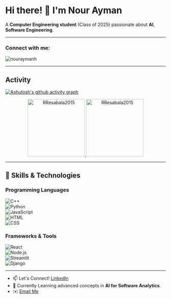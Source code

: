 # Hi there! 👋 I'm Nour Ayman  

A **Computer Engineering student** (Class of 2025) passionate about **AI**, **Software Engineering**.  

---

<h3 align="left">Connect with me:</h3>
<p align="left">
<a href="https://twitter.com/RenatoResabala" target="blank"><i align="center" class="devicon-twitter-original" alt="Nour Ayman" height="40" width="60" ></i>
</a>
<a href="https://www.linkedin.com/in/nourayman09/" target="blank"><i align="center" class="devicon-linkedin-plain colored" alt="Nour Ayman" height="40" width="60" ></i>
</a>
</p>

<p align="left"> <img src="https://komarev.com/ghpvc/?username=nouraymanh&label=Profile%20views&color=0e75b6&style=flat" alt="nouraymanh" /> </p>

---

## Activity
[![Ashutosh's github activity graph](https://github-readme-activity-graph.vercel.app/graph?username=nouraymanh&bg_color=100f0f&color=4c5e9e&line=4c569e&point=403e41&area=true&hide_border=true)](https://github.com/ashutosh00710/github-readme-activity-graph)

<div align="center">
  <a href="https://github.com/nouraymanh">
    <img height="180em" src="https://github-readme-stats.vercel.app/api/top-langs?username=nouraymanh&show_icons=true&locale=en&layout=compact&theme=tokyonight" alt="RResabala2015"/>
    <img height="180em" src="https://github-readme-stats.vercel.app/api?username=nouraymanh&show_icons=true&locale=en&layout=compact&theme=tokyonight" alt="RResabala2015"/>
  </a>
</div>

---

## 🔧 Skills & Technologies  

### Programming Languages  
![C++](https://img.shields.io/badge/-C++-00599C?style=flat-square&logo=cplusplus&logoColor=white)  
![Python](https://img.shields.io/badge/-Python-3776AB?style=flat-square&logo=python&logoColor=white)  
![JavaScript](https://img.shields.io/badge/-JavaScript-F7DF1E?style=flat-square&logo=javascript&logoColor=black)  
![HTML](https://img.shields.io/badge/-HTML-E34F26?style=flat-square&logo=html5&logoColor=white)  
![CSS](https://img.shields.io/badge/-CSS-1572B6?style=flat-square&logo=css3&logoColor=white)  

### Frameworks & Tools  
![React](https://img.shields.io/badge/-React-61DAFB?style=flat-square&logo=react&logoColor=black)  
![Node.js](https://img.shields.io/badge/-Node.js-339933?style=flat-square&logo=nodedotjs&logoColor=white)  
![Streamlit](https://img.shields.io/badge/-Streamlit-FF4B4B?style=flat-square&logo=streamlit&logoColor=white)  
![Django](https://img.shields.io/badge/-Django-092E20?style=flat-square&logo=django&logoColor=white)  

---

- 📫 Let's Connect! [LinkedIn](https://linkedin.com/in/nourayman09)  
- 🌱 Currently Learning advanced concepts in **AI for Software Analytics**.
- ✉️ [Email Me](mailto:your.email@example.com)
  
